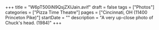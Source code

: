 +++
title = "W6pT500iN9QsjZXIJain.avif"
draft = false
tags = ["Photos"]
categories = ["Pizza Time Theatre"]
pages = ["Cincinnati, OH (11400 Princeton Pike)"]
startDate = ""
description = "A very up-close photo of Chuck's head. (1984)"
+++
